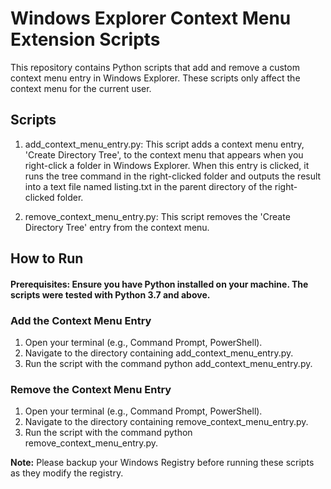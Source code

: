 # Windows Explorer Context Menu Extension Scripts
This repository contains Python scripts that add and remove a custom context menu entry in Windows Explorer. These scripts only affect the context menu for the current user.

## Scripts
1. add_context_menu_entry.py: This script adds a context menu entry, 'Create Directory Tree', to the context menu that appears when you right-click a folder in Windows Explorer. When this entry is clicked, it runs the tree command in the right-clicked folder and outputs the result into a text file named listing.txt in the parent directory of the right-clicked folder.

2. remove_context_menu_entry.py: This script removes the 'Create Directory Tree' entry from the context menu.

## How to Run
#### Prerequisites: Ensure you have Python installed on your machine. The scripts were tested with Python 3.7 and above.

### Add the Context Menu Entry
1. Open your terminal (e.g., Command Prompt, PowerShell).
2. Navigate to the directory containing add_context_menu_entry.py.
3. Run the script with the command python add_context_menu_entry.py.
### Remove the Context Menu Entry
1. Open your terminal (e.g., Command Prompt, PowerShell).
2. Navigate to the directory containing remove_context_menu_entry.py.
3. Run the script with the command python remove_context_menu_entry.py.

**Note:** Please backup your Windows Registry before running these scripts as they modify the registry.